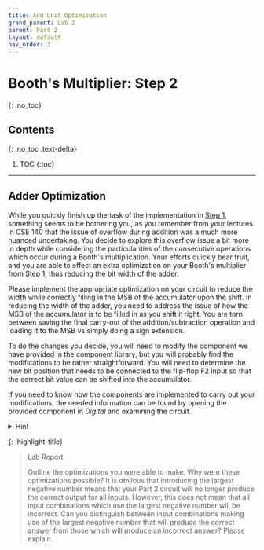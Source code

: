 ```yaml
---
title: Add Unit Optimization
grand_parent: Lab 2
parent: Part 2
layout: default
nav_order: 3
---
```


# Booth's Multiplier: Step 2
{: .no_toc}

## Contents
{: .no_toc .text-delta}

1. TOC
{:toc}

---

## Adder Optimization

While you quickly finish up the task of the implementation in [Step 1](https://cse140l.github.io/fa24-labs/docs/lab2/part1/step1), something seems to be bothering you, as you remember from your lectures in CSE 140 that the issue of overflow during addition was a much more nuanced undertaking.
You decide to explore this overflow issue a bit more in depth while considering the particularities of the consecutive operations which occur during a Booth's multiplication.
Your efforts quickly bear fruit, and you are able to effect an extra optimization on your Booth's multiplier from [Step 1](https://cse140l.github.io/fa24-labs/docs/lab2/part1/step1), thus reducing the bit width of the adder.

Please implement the appropriate optimization on your circuit to reduce the width while correctly filling in the MSB of the accumulator upon the shift. 
In reducing the width of the adder, you need to address the issue of how the MSB of the accumulator is to be filled in as you shift it right.
You are torn between saving the final carry-out of the addition/subtraction operation and loading it to the MSB vs simply doing a sign extension.

To do the changes you decide, you will need to modify the component we have provided in the component library, but you will probably find the modifications to be rather straightforward.
You will need to determine the new bit position that needs to be connected to the flip-flop F2 input so that the correct bit value can be shifted into the accumulator.

If you need to know how the components are implemented to carry out your modifications, the needed information can be found by opening the provided component in *Digital* and examining the circuit.

<details markdown="block">
<summary>Hint</summary>

Consider the order of additions and subtractions in Booth's algorithm.
Is there a pattern in the sequence of additions/subtractions that Booth's algorithm performs that can lead to any guarantees regarding overflow occurrence?

</details>

{: .highlight-title}
> Lab Report
>
> Outline the optimizations you were able to make.
> Why were these optimizations possible?
> It is obvious that introducing the largest negative number means that your Part 2 circuit will no longer produce the correct output for all inputs.
> However, this does not mean that all input combinations which use the largest negative number will be incorrect.
> Can you distinguish between input combinations making use of the largest negative number that will produce the correct answer from those which will produce an incorrect answer?
> Please explain.
